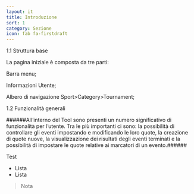 ```yaml
---
layout: it
title: Introduzione
sort: 1
category: Sezione
icon: fab fa-firstdraft
---
```

<p class="message">
    1.1 Struttura base
</p>



La pagina iniziale è composta da tre parti: 

Barra menu;

Informazioni Utente;

Albero di navigazione Sport>Category>Tournament;


<p class="message">
    1.2  Funzionalità generali
</p>

######All’interno del Tool sono presenti un numero significativo di funzionalità per l’utente. Tra le più importanti ci sono: la possibilità di controllare gli eventi impostando e modificando le loro quote, la creazione di quote nuove, la visualizzazione dei risultati degli eventi terminati e la possibilità di impostare le quote relative ai marcatori di un evento.######


Test

- Lista
- Lista

> Nota